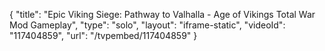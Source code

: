 {
    "title": "Epic Viking Siege: Pathway to Valhalla - Age of Vikings Total War Mod Gameplay",
    "type": "solo",
    "layout": "iframe-static",
    "videoId": "117404859",
    "url": "\/tvpembed\/117404859"
}